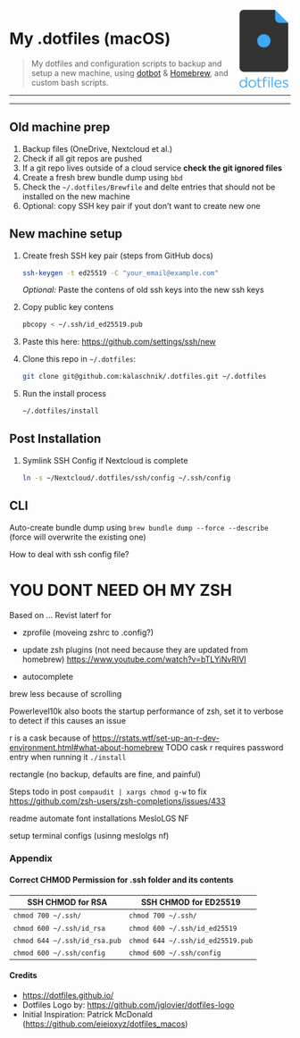 <img align="right" width="96" src="assets/dotfiles-logo-stacked.png">

# My .dotfiles (macOS)

> My dotfiles and configuration scripts to backup and setup a new machine, using [dotbot](https://github.com/anishathalye/dotbot) & [Homebrew](https://github.com/Homebrew/brew), and custom bash scripts.

---

---

## Old machine prep

1. Backup files (OneDrive, Nextcloud et al.)
2. Check if all git repos are pushed
3. If a git repo lives outside of a cloud service **check the git ignored files**
4. Create a fresh brew bundle dump using `bbd`
5. Check the `~/.dotfiles/Brewfile` and delte entries that should not be installed on the new machine
6. Optional: copy SSH key pair if yout don’t want to create new one

## New machine setup

1. Create fresh SSH key pair (steps from GitHub docs)
   ```bash
   ssh-keygen -t ed25519 -C "your_email@example.com"
   ```
   _Optional:_ Paste the contens of old ssh keys into the new ssh keys
2. Copy public key contens
   ```bash
   pbcopy < ~/.ssh/id_ed25519.pub
   ```
3. Paste this here: https://github.com/settings/ssh/new

4. Clone this repo in `~/.dotfiles`:
   ```bash
   git clone git@github.com:kalaschnik/.dotfiles.git ~/.dotfiles
   ```
5. Run the install process
   ```bash
   ~/.dotfiles/install
   ```

## Post Installation

1. Symlink SSH Config if Nextcloud is complete
   ```bash
   ln -s ~/Nextcloud/.dotfiles/ssh/config ~/.ssh/config
   ```

## CLI

Auto-create bundle dump using `brew bundle dump --force --describe` (force will overwrite the existing one)

How to deal with ssh config file?

# YOU DONT NEED OH MY ZSH

Based on ...
Revist laterf for

- zprofile (moveing zshrc to .config?)
- update zsh plugins (not need because they are updated from homebrew)
  https://www.youtube.com/watch?v=bTLYiNvRIVI

- autocomplete

brew less because of scrolling

Powerlevel10k also boots the startup performance of zsh, set it to verbose to detect if this causes an issue

r is a cask because of https://rstats.wtf/set-up-an-r-dev-environment.html#what-about-homebrew
TODO cask r requires password entry when running it `./install`

rectangle (no backup, defaults are fine, and painful)

Steps todo in post
`compaudit | xargs chmod g-w` to fix https://github.com/zsh-users/zsh-completions/issues/433

readme automate font installations
MesloLGS NF

setup terminal configs (usinng meslolgs nf)

### Appendix

#### Correct CHMOD Permission for .ssh folder and its contents

| **SSH CHMOD for RSA**         | **SSH CHMOD for ED25519**         |
| ----------------------------- | --------------------------------- |
| `chmod 700 ~/.ssh/`           | `chmod 700 ~/.ssh/`               |
| `chmod 600 ~/.ssh/id_rsa`     | `chmod 600 ~/.ssh/id_ed25519`     |
| `chmod 644 ~/.ssh/id_rsa.pub` | `chmod 644 ~/.ssh/id_ed25519.pub` |
| `chmod 600 ~/.ssh/config`     | `chmod 600 ~/.ssh/config`         |

#### Credits

- https://dotfiles.github.io/
- Dotfiles Logo by: https://github.com/jglovier/dotfiles-logo
- Initial Inspiration: Patrick McDonald (https://github.com/eieioxyz/dotfiles_macos)

